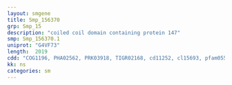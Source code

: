```yaml
---
layout: smgene
title: Smp_156370
grp: Smp_15
description: "coiled coil domain containing protein 147"
smp: Smp_156370.1
uniprot: "G4VF73"
length:  2019
cdd: "COG1196, PHA02562, PRK03918, TIGR02168, cd11252, cl15693, pfam05557"
kk: ns
categories: sm
---
```

